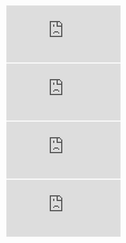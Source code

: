 ![利用規約](https://github.com/owoWorkshop/-TermsOfService-owoWorkshop/blob/main/20240929071714vn3license_ja.pdf)
![TermsOfService](https://github.com/owoWorkshop/-TermsOfService-owoWorkshop/blob/main/20240929071714vn3license_en.pdf)
![이용 약관](https://github.com/owoWorkshop/-TermsOfService-owoWorkshop/blob/main/20240929071714vn3license_ko.pdf)
![利用规章](https://github.com/owoWorkshop/-TermsOfService-owoWorkshop/blob/main/20240929071714vn3license_zh.pdf)
